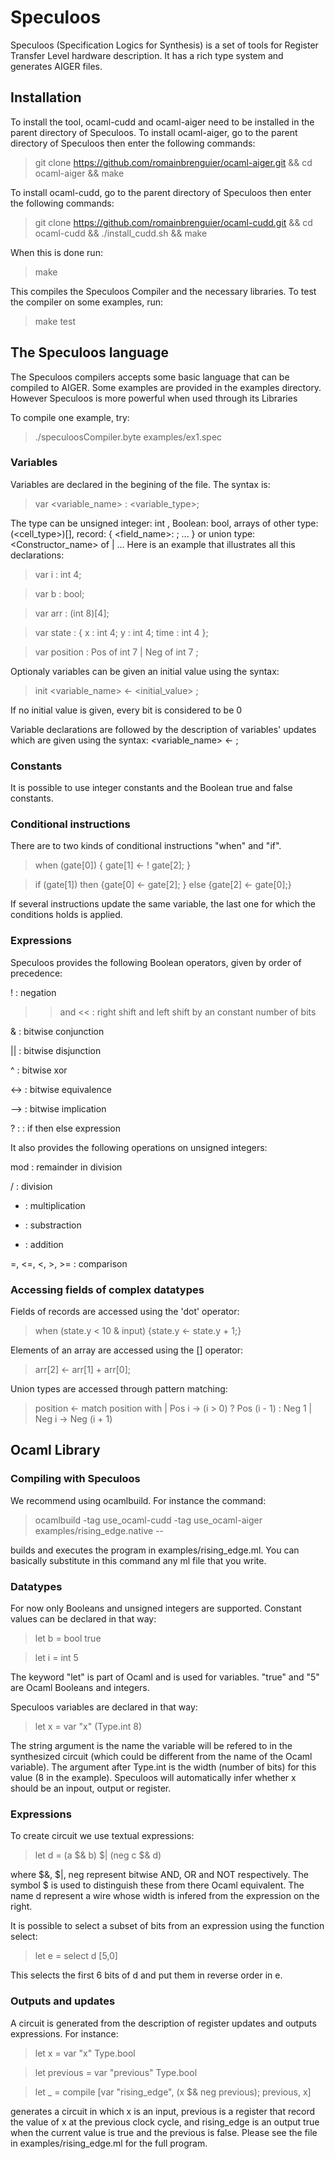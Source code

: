 # Speculoos

Speculoos (Specification Logics for Synthesis) is a set of tools for Register Transfer Level hardware description.
It has a rich type system and generates AIGER files.

## Installation

To install the tool, ocaml-cudd and ocaml-aiger need to be installed in the parent directory of Speculoos.
To install ocaml-aiger, go to the parent directory of Speculoos then enter the following commands:
> git clone https://github.com/romainbrenguier/ocaml-aiger.git
> && cd ocaml-aiger 
> && make


To install ocaml-cudd, go to the parent directory of Speculoos then enter the following commands:
> git clone https://github.com/romainbrenguier/ocaml-cudd.git
> && cd ocaml-cudd
> && ./install_cudd.sh
> && make

When this is done run:
> make

This compiles the Speculoos Compiler and the necessary libraries.
To test the compiler on some examples, run:

> make test

## The Speculoos language
The Speculoos compilers accepts some basic language that can be compiled to AIGER.
Some examples are provided in the examples directory.
However Speculoos is more powerful when used through its Libraries

To compile one example, try:
> ./speculoosCompiler.byte examples/ex1.spec

### Variables 
Variables are declared in the begining of the file.
The syntax is:
> var <variable_name> : <variable_type>;

The type can be unsigned integer: int <width>, Boolean: bool, arrays of other type: (<cell_type>)[<size>], record: { <field_name>: <type> ; ... } or union type: <Constructor_name> of <type> | ...
Here is an example that illustrates all this declarations:

> var i : int 4;

> var b : bool;

> var arr : (int 8)[4];

> var state : { x : int 4; y : int 4; time : int 4 };

> var position : Pos of int 7 | Neg of int 7 ;

Optionaly variables can be given an initial value using the syntax:
> init <variable_name> <- <initial_value> ;

If no initial value is given, every bit is considered to be 0

Variable declarations are followed by the description of variables' updates which are given using the syntax: <variable_name> <- <expression>;

### Constants

It is possible to use integer constants and the Boolean true and false constants.


### Conditional instructions

There are to two kinds of conditional instructions "when" and "if".

> when (gate[0]) { gate[1] <- ! gate[2]; } 

> if (gate[1]) then {gate[0] <- gate[2]; } else {gate[2] <- gate[0];}

If several instructions update the same variable, the last one for which the conditions holds is applied.

### Expressions

Speculoos provides the following Boolean operators, given by order of precedence:

! : negation
 
>> and << : right shift and left shift by an constant number of bits

 & : bitwise conjunction

|| : bitwise disjunction

^ : bitwise xor

<-> : bitwise equivalence
 
--> : bitwise implication

? : : if then else expression


It also provides the following operations on unsigned integers:

mod : remainder in division

/ : division

* : multiplication

- : substraction

+ : addition

=, <=, <, >, >= : comparison



### Accessing fields of complex datatypes

Fields of records are accessed using the 'dot' operator:
> when (state.y < 10 & input) {state.y <- state.y + 1;} 

Elements of an array are accessed using the [] operator: 
> arr[2] <- arr[1] + arr[0];

Union types are accessed through pattern matching:
> position <- match position with
    | Pos i -> (i > 0) ? Pos (i - 1) : Neg 1
    | Neg i -> Neg (i + 1)



## Ocaml Library
### Compiling with Speculoos

We recommend using ocamlbuild. For instance the command:
> ocamlbuild -tag use_ocaml-cudd -tag use_ocaml-aiger examples/rising_edge.native --

builds and executes the program in examples/rising_edge.ml.
You can basically substitute in this command any ml file that you write.

### Datatypes

For now only Booleans and unsigned integers are supported.
Constant values can be declared in that way:
> let b = bool true

> let i = int 5

The keyword "let" is part of Ocaml and is used for variables.
"true" and "5" are Ocaml Booleans and integers.

Speculoos variables are declared in that way:
> let x = var "x" (Type.int 8)

The string argument is the name the variable will be refered to in the synthesized circuit (which could be different from the name of the Ocaml variable).
The argument after Type.int is the width (number of bits) for this value (8 in the example).
Speculoos will automatically infer whether x should be an inpout, output or register.


### Expressions

To create circuit we use textual expressions:
> let d = (a $& b) $| (neg c $& d)

where $&, $|, neg represent bitwise AND, OR and NOT respectively.
The symbol $ is used to distinguish these from there Ocaml equivalent.
The name d represent a wire whose width is infered from the expression on the right.

It is possible to select a subset of bits from an expression using the function select:
> let e = select d [5,0]

This selects the first 6 bits of d and put them in reverse order in e.

### Outputs and updates

A circuit is generated from the description of register updates and outputs expressions.
For instance:
> let x = var "x" Type.bool 

> let previous = var "previous" Type.bool 

> let _ = compile [var "rising_edge", (x $& neg previous); previous, x]

generates a circuit in which x is an input, previous is a register that record the value of x at the previous clock cycle, and rising_edge is an output true when the current value is true and the previous is false.
Please see the file in examples/rising_edge.ml for the full program.
